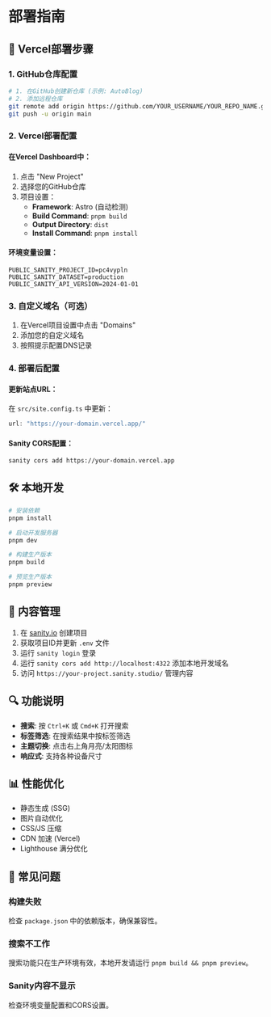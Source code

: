 # 部署指南

## 🚀 Vercel部署步骤

### 1. GitHub仓库配置
```bash
# 1. 在GitHub创建新仓库 (示例: AutoBlog)
# 2. 添加远程仓库
git remote add origin https://github.com/YOUR_USERNAME/YOUR_REPO_NAME.git
git push -u origin main
```

### 2. Vercel部署配置

#### 在Vercel Dashboard中：
1. 点击 "New Project"
2. 选择您的GitHub仓库
3. 项目设置：
   - **Framework**: Astro (自动检测)
   - **Build Command**: `pnpm build`
   - **Output Directory**: `dist`
   - **Install Command**: `pnpm install`

#### 环境变量设置：
```env
PUBLIC_SANITY_PROJECT_ID=pc4vypln
PUBLIC_SANITY_DATASET=production
PUBLIC_SANITY_API_VERSION=2024-01-01
```

### 3. 自定义域名（可选）
1. 在Vercel项目设置中点击 "Domains"
2. 添加您的自定义域名
3. 按照提示配置DNS记录

### 4. 部署后配置

#### 更新站点URL：
在 `src/site.config.ts` 中更新：
```typescript
url: "https://your-domain.vercel.app/"
```

#### Sanity CORS配置：
```bash
sanity cors add https://your-domain.vercel.app
```

## 🛠️ 本地开发

```bash
# 安装依赖
pnpm install

# 启动开发服务器
pnpm dev

# 构建生产版本
pnpm build

# 预览生产版本
pnpm preview
```

## 📝 内容管理

1. 在 [sanity.io](https://sanity.io) 创建项目
2. 获取项目ID并更新 `.env` 文件
3. 运行 `sanity login` 登录
4. 运行 `sanity cors add http://localhost:4322` 添加本地开发域名
5. 访问 `https://your-project.sanity.studio/` 管理内容

## 🔍 功能说明

- **搜索**: 按 `Ctrl+K` 或 `Cmd+K` 打开搜索
- **标签筛选**: 在搜索结果中按标签筛选
- **主题切换**: 点击右上角月亮/太阳图标
- **响应式**: 支持各种设备尺寸

## 📊 性能优化

- 静态生成 (SSG)
- 图片自动优化
- CSS/JS 压缩
- CDN 加速 (Vercel)
- Lighthouse 满分优化

## 🐛 常见问题

### 构建失败
检查 `package.json` 中的依赖版本，确保兼容性。

### 搜索不工作
搜索功能只在生产环境有效，本地开发请运行 `pnpm build && pnpm preview`。

### Sanity内容不显示
检查环境变量配置和CORS设置。

